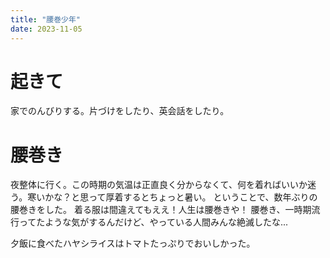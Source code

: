 ```yaml
---
title: "腰巻少年"
date: 2023-11-05
---
```


# 起きて
家でのんびりする。片づけをしたり、英会話をしたり。

# 腰巻き
夜整体に行く。この時期の気温は正直良く分からなくて、何を着ればいいか迷う。寒いかな？と思って厚着するとちょっと暑い。
ということで、数年ぶりの腰巻きをした。
着る服は間違えてもええ！人生は腰巻きや！
腰巻き、一時期流行ってたような気がするんだけど、やっている人間みんな絶滅したな...

夕飯に食べたハヤシライスはトマトたっぷりでおいしかった。
